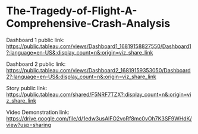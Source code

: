 # The-Tragedy-of-Flight-A-Comprehensive-Crash-Analysis



Dashboard 1 public link: https://public.tableau.com/views/Dashboard1_16819158827550/Dashboard1?:language=en-US&:display_count=n&:origin=viz_share_link

Dashboard 2 public link: https://public.tableau.com/views/Dashboard2_16819159353050/Dashboard2?:language=en-US&:display_count=n&:origin=viz_share_link

Story public link: https://public.tableau.com/shared/F5NRF7TZX?:display_count=n&:origin=viz_share_link

Video Demonstration link: https://drive.google.com/file/d/1edw3usAlFO2voRf8mc0vOh7K3SF9WHdK/view?usp=sharing

